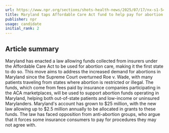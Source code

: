 ```yaml
---
url: https://www.npr.org/sections/shots-health-news/2025/07/17/nx-s1-5459881/maryland-abortion-fund-affordable-care-act
title: Maryland taps Affordable Care Act fund to help pay for abortion care
publisher: npr
usage: candidate
initial_rank: 2
---
```

## Article summary
Maryland has enacted a law allowing funds collected from insurers under the Affordable Care Act to be used for abortion care, making it the first state to do so. This move aims to address the increased demand for abortions in Maryland since the Supreme Court overturned Roe v. Wade, with many patients traveling from states where abortion is restricted or illegal. The funds, which come from fees paid by insurance companies participating in the ACA marketplaces, will be used to support abortion funds operating in Maryland, helping both out-of-state patients and low-income or uninsured Marylanders. Maryland's account has grown to $25 million, with the new law allowing up to $2.5 million annually to be allocated in grants to these funds. The law has faced opposition from anti-abortion groups, who argue that it forces some insurance consumers to pay for procedures they may not agree with.
